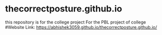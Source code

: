 # thecorrectposture.github.io
this repository is for the college project 
For the PBL project of college 
#Website Link:
https://abhishek3059.github.io/thecorrectposture.github.io/
